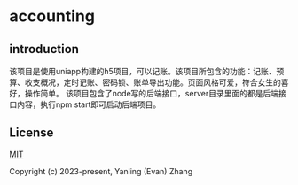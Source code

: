 # accounting
## introduction
该项目是使用uniapp构建的h5项目，可以记账。该项目所包含的功能：记账、预算、收支概况，定时记账、密码锁、账单导出功能。页面风格可爱，符合女生的喜好，操作简单。
该项目包含了node写的后端接口，server目录里面的都是后端接口内容，执行npm start即可启动后端项目。
## License

[MIT](https://opensource.org/licenses/MIT)

Copyright (c) 2023-present, Yanling (Evan) Zhang
